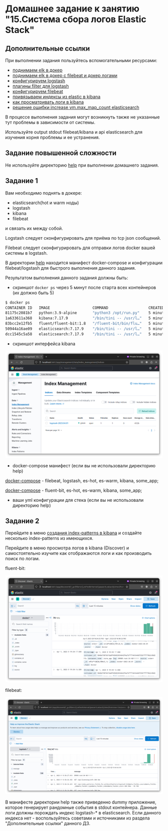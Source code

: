 # Домашнее задание к занятию "15.Система сбора логов Elastic Stack"

## Дополнительные ссылки

При выполнении задания пользуйтесь вспомогательными ресурсами:

- [поднимаем elk в докер](https://www.elastic.co/guide/en/elastic-stack-get-started/current/get-started-docker.html)
- [поднимаем elk в докер с filebeat и докер логами](https://www.sarulabs.com/post/5/2019-08-12/sending-docker-logs-to-elasticsearch-and-kibana-with-filebeat.html)
- [конфигурируем logstash](https://www.elastic.co/guide/en/logstash/current/configuration.html)
- [плагины filter для logstash](https://www.elastic.co/guide/en/logstash/current/filter-plugins.html)
- [конфигурируем filebeat](https://www.elastic.co/guide/en/beats/libbeat/5.3/config-file-format.html)
- [привязываем индексы из elastic в kibana](https://www.elastic.co/guide/en/kibana/current/index-patterns.html)
- [как просматривать логи в kibana](https://www.elastic.co/guide/en/kibana/current/discover.html)
- [решение ошибки increase vm.max_map_count elasticsearch](https://stackoverflow.com/questions/42889241/how-to-increase-vm-max-map-count)

В процессе выполнения задания могут возникнуть также не указанные тут проблемы в зависимости от системы.

Используйте output stdout filebeat/kibana и api elasticsearch для изучения корня проблемы и ее устранения.

## Задание повышенной сложности

Не используйте директорию [help](./help) при выполнении домашнего задания.

## Задание 1

Вам необходимо поднять в докере:
- elasticsearch(hot и warm ноды)
- logstash
- kibana
- filebeat

и связать их между собой.

Logstash следует сконфигурировать для приёма по tcp json сообщений.

Filebeat следует сконфигурировать для отправки логов docker вашей системы в logstash.

В директории [help](./help) находится манифест docker-compose и конфигурации filebeat/logstash для быстрого 
выполнения данного задания.

Результатом выполнения данного задания должны быть:
- скриншот `docker ps` через 5 минут после старта всех контейнеров (их должно быть 5)

```bash
$ docker ps
CONTAINER ID   IMAGE                   COMMAND                  CREATED         STATUS         PORTS                                                                                                    NAMES
81175c2081b7   python:3.9-alpine       "python3 /opt/run.py"    5 minutes ago   Up 5 minutes                                                                                                            some_app
1a633611a368   kibana:7.17.9           "/bin/tini -- /usr/l…"   5 minutes ago   Up 5 minutes   0.0.0.0:5601->5601/tcp, :::5601->5601/tcp                                                                kibana
83bcc2e12fb5   fluent/fluent-bit:1.8   "/fluent-bit/bin/flu…"   5 minutes ago   Up 5 minutes   2020/tcp, 0.0.0.0:24224->24224/tcp, 0.0.0.0:24224->24224/udp, :::24224->24224/tcp, :::24224->24224/udp   fluent-bit
50944a16ae09   elasticsearch:7.17.9    "/bin/tini -- /usr/l…"   5 minutes ago   Up 5 minutes   0.0.0.0:9200->9200/tcp, :::9200->9200/tcp, 0.0.0.0:9300->9300/tcp, :::9300->9300/tcp                     es-hot
dcc1545c5a58   elasticsearch:7.17.9    "/bin/tini -- /usr/l…"   5 minutes ago   Up 5 minutes   9200/tcp, 9300/tcp 
```

- скриншот интерфейса kibana

![kibana](./media/kibana.png)

- docker-compose манифест (если вы не использовали директорию help)

[docker-compose](./filebeat_logstash/docker-compose.yml) - filebeat, logstash, es-hot, es-warm, kibana, some_app;

[docker-compose](./fluent-bit/docker-compose.yml)  - fluent-bit, es-hot, es-warm, kibana, some_app;

- ваши yml конфигурации для стека (если вы не использовали директорию help)




## Задание 2

Перейдите в меню [создания index-patterns  в kibana](http://localhost:5601/app/management/kibana/indexPatterns/create)
и создайте несколько index-patterns из имеющихся.

Перейдите в меню просмотра логов в kibana (Discover) и самостоятельно изучите как отображаются логи и как производить 
поиск по логам.

fluent-bit:

![result](./media/result.png)


filebeat:

![logstash](./media/logstash.png)

В манифесте директории help также приведенно dummy приложение, которое генерирует рандомные события в stdout контейнера.
Данные логи должны порождать индекс logstash-* в elasticsearch. Если данного индекса нет - воспользуйтесь советами 
и источниками из раздела "Дополнительные ссылки" данного ДЗ.

 

